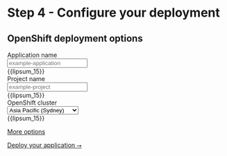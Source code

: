 # Step 4 - Configure your deployment

<form markdown="1">

<section markdown="1">

## OpenShift deployment options

<div class="form-entry">
  <div class="entry-title">Application name</div>
  <div class="entry-input">
    <input id="application-name" type="text" placeholder="example-application"/>
  </div>
  <div class="entry-info">
    {{lipsum_15}}
  </div>
</div>

<div class="form-entry">
  <div class="entry-title">Project name</div>
  <div class="entry-input">
    <input id="project-name" type="text" placeholder="example-project"/>
  </div>
  <div class="entry-info">
    {{lipsum_15}}
  </div>
</div>

<div class="form-entry">
  <div class="entry-title">OpenShift cluster</div>
  <div class="entry-input">
    <select id="openshift-cluster" name="openshift-cluster">
      <option value="apac">Asia Pacific (Sydney)</option>
      <option value="emea">EU West (Ireland)</option>
      <option value="na">US East (North Virginia)</option>
    </select>
  </div>
  <div class="entry-info">
    {{lipsum_15}}
  </div>
</div>

[More options]()

</section>
<section class="step-navigation" markdown="1">

<a class="big-button" href="deploy-application-openshift.html">Deploy your application &#11106;</a>

</section>

</form>

